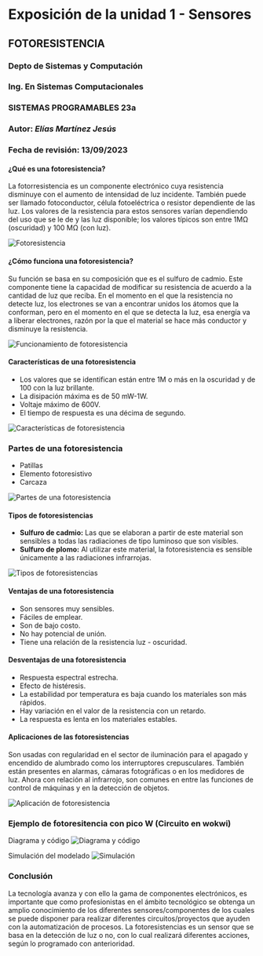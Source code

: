 # Exposición de la unidad 1 - Sensores
## FOTORESISTENCIA
### Depto de Sistemas y Computación
### Ing. En Sistemas Computacionales
### SISTEMAS PROGRAMABLES 23a
### **Autor:** *Elías Martínez Jesús*
### Fecha de revisión: 13/09/2023

#### ¿Qué es una fotoresistencia?
La fotorresistencia es un componente electrónico cuya resistencia disminuye con el aumento de intensidad de luz incidente. También puede ser llamado fotoconductor, célula fotoeléctrica o resistor dependiente de las luz. Los valores de la resistencia para estos sensores varían dependiendo del uso que se le de y las luz disponible; los valores típicos son entre 1MΩ (oscuridad) y 100 MΩ (con luz).

![Fotoresistencia](https://electrocrea.com/cdn/shop/files/LDR_x700.jpg?v=1684391319)

#### ¿Cómo funciona una fotoresistencia?
Su función se basa en su composición que es el sulfuro de cadmio. Este componente tiene la capacidad de modificar su resistencia de acuerdo a la cantidad de luz que reciba. En el momento en el que la resistencia no detecte luz, los electrones se van a encontrar unidos los átomos que la conforman, pero en el momento en el que se detecta la luz, esa energía va a liberar electrones, razón por la que el material se hace más conductor y disminuye la resistencia.

![Funcionamiento de fotoresistencia](https://4.bp.blogspot.com/-SGTexeiwOZA/VHHGLZVbcWI/AAAAAAAAHTc/7_kRezAwrNo/s1600/Fotorresistencia_La%CC%81mpara.png)

#### Características de una fotoresistencia
* Los valores que se identifican están entre 1M o más en la oscuridad y de 100 con la luz brillante.
* La disipación máxima es de 50 mW-1W.
* Voltaje máximo de 600V.
* El tiempo de respuesta es una décima de segundo.

![Características de fotoresistencia](https://www.electronicathido.com/assets/recursosImagenes/productos/751/imagenes/LDR.jpg)

### Partes de una fotoresistencia
* Patillas
* Elemento fotoresistivo
* Carcaza

![Partes de una fotoresistencia](https://electronicaiemblog.files.wordpress.com/2018/06/partes.jpg)

#### Tipos de fotoresistencias
* **Sulfuro de cadmio:** Las que se elaboran a partir de este material son sensibles a todas las radiaciones de tipo luminoso que son visibles.
*  **Sulfuro de plomo:** Al utilizar este material, la fotoresistencia es sensible únicamente a las radiaciones infrarrojas.

![Tipos de fotoresistencias](https://panamahitek.com/wp-content/uploads/2017/12/innocuous_photoresistor_vs_common_photoresistor.jpg)

#### Ventajas de una fotoresistencia
* Son sensores muy sensibles.
* Fáciles de emplear.
* Son de bajo costo.
* No hay potencial de unión.
* Tiene una relación de la resistencia luz - oscuridad.

#### Desventajas de una fotoresistencia
* Respuesta espectral estrecha.
* Efecto de histéresis.
* La estabilidad por temperatura es baja cuando los materiales son más rápidos.
* Hay variación en el valor de la resistencia con un retardo.
* La respuesta es lenta en los materiales estables.

#### Aplicaciones de las fotoresistencias
Son usadas con regularidad en el sector de iluminación para el apagado y encendido de alumbrado como los interruptores crepusculares. También están presentes en alarmas, cámaras fotográficas o en los medidores de luz. Ahora con relación al infrarrojo, son comunes en entre las funciones de control de máquinas y en la detección de objetos.

![Aplicación de fotoresistencia](https://i0.wp.com/www.ingmecafenix.com/wp-content/uploads/2017/05/Conexion-LDR.webp?resize=683%2C384&ssl=1)

### Ejemplo de fotoresitencia con pico W (Circuito en wokwi)
Diagrama y código
![Diagrama y código](Imagenes/Código.png)

Simulación del modelado
![Simulación](Imagenes/Simulación.png)

### Conclusión
La tecnología avanza y con ello la gama de componentes electrónicos, es importante que como profesionistas en el ámbito tecnológico se obtenga un amplio conocimiento de los diferentes sensores/componentes de los cuales se puede disponer para realizar diferentes circuitos/proyectos que ayuden con la automatización de procesos. La fotoresistencias es un sensor que se basa en la detección de luz o no, con lo cual realizará diferentes acciones, según lo programado con anterioridad.
